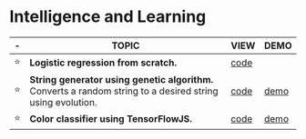 # Intelligence and Learning

 -| TOPIC | VIEW | DEMO
 -----|-----| ------ | -------
:star:| **Logistic regression from scratch.** | [code](./machine%20learning%20algorithms/Logistic_Regression_using_Gradient_Descent.ipynb)|
:star:| **String generator using genetic algorithm.** Converts a random string to a desired string using evolution.| [code](./string%20generator%20using%20genetic%20algorithm/)| [demo](https://dharmice.bitbucket.io/string-generator/)
:star:| **Color classifier using TensorFlowJS.** | [code](./color%20classifier%20using%20Tensorflow.js/)| [demo](https://dharmice.bitbucket.io/color-classifier/predict.html)
